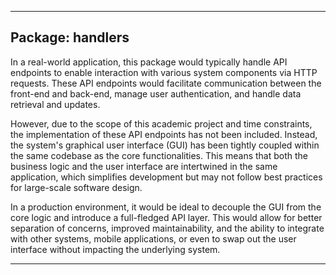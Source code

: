
---

## Package: **handlers**

In a real-world application, this package would typically handle API endpoints to enable interaction with various system components via HTTP requests. These API endpoints would facilitate communication between the front-end and back-end, manage user authentication, and handle data retrieval and updates.

However, due to the scope of this academic project and time constraints, the implementation of these API endpoints has not been included. Instead, the system's graphical user interface (GUI) has been tightly coupled within the same codebase as the core functionalities. This means that both the business logic and the user interface are intertwined in the same application, which simplifies development but may not follow best practices for large-scale software design.

In a production environment, it would be ideal to decouple the GUI from the core logic and introduce a full-fledged API layer. This would allow for better separation of concerns, improved maintainability, and the ability to integrate with other systems, mobile applications, or even to swap out the user interface without impacting the underlying system.

---

